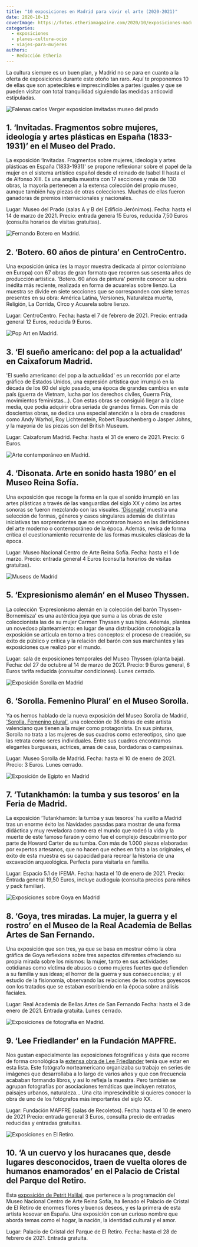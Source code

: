 ```yaml
---
title: "10 exposiciones en Madrid para vivir el arte (2020-2021)"
date: 2020-10-13
coverImage: https://fotos.etheriamagazine.com/2020/10/exposiciones-madrid-expresionismo-aleman-thyssen.jpg
categories: 
  - exposiciones
  - planes-cultura-ocio
  - viajes-para-mujeres
authors: 
  - Redacción Etheria
---
```


La cultura siempre es un buen plan, y Madrid no se para en cuanto a la oferta de 
exposiciones durante este otoño tan raro. Aquí te proponemos 10 de ellas que son 
apetecibles e imprescindibles a partes iguales y que se pueden visitar con total 
tranquilidad siguiendo las medidas anticovid estipuladas. 

![Falenas carlos Verger exposicion invitadas museo del prado](https://fotos.etheriamagazine.com/2020/10/exposicion-invitadas-museo-el-prado.jpg "Falenas Carlos Verger Fioretti (1872 - 1929). © Museo del Prado")

## 1\. ‘Invitadas. Fragmentos sobre mujeres, ideología y artes plásticas en España (1833-1931)’ en el Museo del Prado.

La exposición ‘Invitadas. Fragmentos sobre mujeres, ideología y artes plásticas en 
España (1833-1931)' se propone reflexionar sobre el papel de la mujer en el sistema 
artístico español desde el reinado de Isabel II hasta el de Alfonso XIII. Es una amplia 
muestra con 17 secciones y más de 130 obras, la mayoría pertenecen a la extensa 
colección del propio museo, aunque también hay piezas de otras colecciones. Muchas de 
ellas fueron ganadoras de premios internacionales y nacionales. 

Lugar: Museo del Prado (salas A y B del Edificio Jerónimos). Fecha: hasta el 14 de marzo 
de 2021. Precio: entrada genera 15 Euros, reducida 7,50 Euros (consulta horarios de 
visitas gratuitas). 

![Fernando Botero en Madrid.](https://fotos.etheriamagazine.com/2020/10/exposiciones-madrid-botero.jpg "'The Arnolfini según Van Eyck' de Fernando Botero.")

## 2\. ‘Botero. 60 años de pintura’ en CentroCentro.

Una exposición única (es la mayor muestra dedicada al pintor colombiano en Europa) con 
67 obras de gran formato que recorren sus sesenta años de producción artística. 'Botero. 
60 años de pintura' permite conocer su obra inédita más reciente, realizada en forma de 
acuarelas sobre lienzo. La muestra se divide en siete secciones que se corresponden con 
siete temas presentes en su obra: América Latina, Versiones, Naturaleza muerta, 
Religión, La Corrida, Circo y Acuarela sobre lienzo. 

Lugar: CentroCentro. Fecha: hasta el 7 de febrero de 2021. Precio: entrada general 12 
Euros, reducida 9 Euros. 

![Pop Art en Madrid.](https://fotos.etheriamagazine.com/2020/10/exposiciones-madrid-cosmocaixa-popart.jpg "'Girl/Spray Can from Walasse Ting. 1¢ Life, 1963' de Roy Lichtenstein. © The Trustees of the British Museum. © Estate of Roy Lichtenstein/All rights reserved/ VEGAP 2020.")

## 3\. ‘El sueño americano: del pop a la actualidad’ en Caixaforum Madrid.

'El sueño americano: del pop a la actualidad' es un recorrido por el arte gráfico de 
Estados Unidos, una expresión artística que irrumpió en la década de los 60 del siglo 
pasado, una época de grandes cambios en este país (guerra de Vietnam, lucha por los 
derechos civiles, Guerra Fría, movimientos feministas…). Con estas obras se consiguió 
llegar a la clase media, que podía adquirir obra seriada de grandes firmas. Con más de 
doscientas obras, se dedica una especial atención a la obra de creadores como Andy 
Warhol, Roy Lichtenstein, Robert Rauschenberg o Jasper Johns, y la mayoría de las piezas 
son del British Museum. 

Lugar: Caixaforum Madrid. Fecha: hasta el 31 de enero de 2021. Precio: 6 Euros. 

![Arte contemporáneo en Madrid.](https://fotos.etheriamagazine.com/2020/10/exposiciones-madrid-disonata-reina-sofia.jpg "Sala de la exposición 'Disonata. Arte en Sonido hasta 1980'. © Joaquín Cortés/Román Lones. Archivo fotográfico del Museo Reina Sofía.")

## 4\. ‘Disonata. Arte en sonido hasta 1980’ en el Museo Reina Sofía.

Una exposición que recoge la forma en la que el sonido irrumpió en las artes plásticas a 
través de las vanguardias del siglo XX y cómo las artes sonoras se fueron mezclando con 
las visuales. ['Disonata'](//www.museoreinasofia.es/exposiciones/disonata) muestra una 
selección de formas, géneros y casos singulares además de distintas iniciativas tan 
sorprendentes que no encontraron hueco en las definiciones del arte moderno o 
contemporáneo de la época. Además, revisa de forma crítica el cuestionamiento recurrente 
de las formas musicales clásicas de la época. 

Lugar: Museo Nacional Centro de Arte Reina Sofía. Fecha: hasta el 1 de marzo. Precio: 
entrada general 4 Euros (consulta horarios de visitas gratuitas). 

![Museos de Madrid](https://fotos.etheriamagazine.com/2020/10/exposiciones-madrid-expresionismo-aleman-thyssen.jpg "'Casa en Dangast (La casa blanca) de Erich Heckel. Colección Carmen Thyssen Bornemisza. © VEGAP, Madrid.")

## 5\. ‘Expresionismo alemán’ en el Museo Thyssen. 

La colección ‘Expresionismo alemán en la colección del barón Thyssen-Bornemisza' es una 
auténtica joya que suma a las obras de este coleccionista las de su mujer Carmen Thyssen 
y sus hijos. Además, plantea un novedoso planteamiento: en lugar de una distribución 
cronológica la exposición se articula en torno a tres conceptos: el proceso de creación, 
su éxito de público y crítica y la relación del barón con sus marchantes y las 
exposiciones que realizó por el mundo. 

Lugar: sala de exposiciones temporales del Museo Thyssen (planta baja). Fecha: del 27 de 
octubre al 14 de marzo de 2021. Precio: 9 Euros general, 6 Euros tarifa reducida 
(consultar condiciones). Lunes cerrado. 

![Exposición Sorolla en Madrid](https://fotos.etheriamagazine.com/2020/10/exposiciones-madrid-sorolla.jpg "'Pescadoras valencianas', 1903. © Diputación de Valencia")

## 6\. ‘Sorolla. Femenino Plural’ en el Museo Sorolla.

Ya os hemos hablado de la nueva exposición del Museo Sorolla de Madrid, ['Sorolla. 
Femenino 
plural'](https://etheriamagazine.com/2020/09/25/sorolla-femenino-plural-nueva-exposicion-en-madrid/), 
una colección de 36 obras de este artista valenciano que tienen a la mujer como 
protagonista. En sus pinturas, Sorolla no trata a las mujeres de sus cuadros como 
estereotipos, sino que las retrata como seres individuales. Entre sus cuadros 
encontramos elegantes burguesas, actrices, amas de casa, bordadoras o campesinas. 

Lugar: Museo Sorolla de Madrid. Fecha: hasta el 10 de enero de 2021. Precio: 3 Euros. 
Lunes cerrado. 

![Exposición de Egipto en Madrid](https://fotos.etheriamagazine.com/2020/10/exposiciones-madrid-tutankhamon.jpg "Exposición 'Tutankhamón. La tumba y sus tesoros'.")

## 7\. ‘Tutankhamón: la tumba y sus tesoros’ en la Feria de Madrid.

La exposición ‘Tutankhamón: la tumba y sus tesoros’ ha vuelto a Madrid tras un enorme 
éxito las Navidades pasadas para mostrar de una forma didáctica y muy reveladora como 
era el mundo que rodeó la vida y la muerte de este famoso faraón y cómo fue el complejo 
descubrimiento por parte de Howard Carter de su tumba. Con más de 1.000 piezas 
elaboradas por expertos artesanos, que no hacen que eches en falta a las originales, el 
éxito de esta muestra es su capacidad para recrear la historia de una excavación 
arqueológica. Perfecta para visitarla en familia. 

Lugar: Espacio 5.1 de IFEMA. Fecha: hasta el 10 de enero de 2021. Precio: Entrada 
general 19,50 Euros, incluye audioguía (consulta precios para niños y pack familiar). 

![Exposiciones sobre Goya en Madrid](https://fotos.etheriamagazine.com/2020/10/exposiciones-madrid-goya-grabados.jpg "'Disparates, n.7, Disparate matrimonial' de la exposición 'Goya, tres lecturas'. © Real Academia de las Artes de San Fernando.")

## 8\. ‘Goya, tres miradas. La mujer, la guerra y el rostro’ en el Museo de la Real Academia de Bellas Artes de San Fernando.

Una exposición que son tres, ya que se basa en mostrar cómo la obra gráfica de Goya 
reflexiona sobre tres aspectos diferentes ofreciendo su propia mirada sobre los mismos: 
la mujer, tanto en sus actividades cotidianas como víctima de abusos o como mujeres 
fuertes que defienden a su familia y sus ideas; el horror de la guerra y sus 
consecuencias; y el estudio de la fisionomía, observando las relaciones de los rostros 
goyescos con los tratados que se estaban escribiendo en la época sobre análisis 
faciales. 

Lugar: Real Academia de Bellas Artes de San Fernando Fecha: hasta el 3 de enero de 2021. 
Entrada gratuita. Lunes cerrado. 

![Exposiciones de fotografía en Madrid.](https://fotos.etheriamagazine.com/2020/10/exposiciones-madrid-lee-friedlander.jpg "'Oregon 1997'. © Lee Friedlander/ Fraenkel Gallery, San Francisco.")

## 9\. ‘Lee Friedlander’ en la Fundación MAPFRE.

Nos gustan especialmente las exposiciones fotográficas y ésta que recorre de forma 
cronológica la [extensa obra de Lee 
Friedlander](https://etheriamagazine.com/2020/10/10/lee-friedlander-la-mejor-exposicion-de-fotografia-de-madrid/) 
tenía que estar en esta lista. Este fotógrafo norteamericano organizaba su trabajo en 
series de imágenes que desarrollaba a lo largo de varios años y que con frecuencia 
acababan formando libros, y así lo refleja la muestra. Pero también se agrupan 
fotografías por asociaciones temáticas que incluyen retratos, paisajes urbanos, 
naturaleza… Una cita imprescindible si quieres conocer la obra de uno de los fotógrafos 
más importantes del siglo XX. 

Lugar: Fundación MAPFRE (salas de Recoletos). Fecha: hasta el 10 de enero de 2021 
Precio: entrada general 3 Euros, consulta precio de entradas reducidas y entradas 
gratuitas. 

![Exposiciones en El Retiro.](https://fotos.etheriamagazine.com/2020/10/exposiciones-Madrid-Retiro-flores.jpg "Exposición de Petrit Halilaj en el Palacio de Cristal de El Retiro. © Imagen Subliminal (Miguel de Guzmán y Rocío Romero)/ Museo Nacional Centro de Arte Reina Sofía.")

## 10\. ‘A un cuervo y los huracanes que, desde lugares desconocidos, traen de vuelta olores de humanos enamorados’ en el Palacio de Cristal del Parque del Retiro.

Esta [exposición de Petrit 
Halilaj](https://etheriamagazine.com/2020/07/28/flores-y-pajaros-en-el-palacio-de-cristal-de-madrid/), 
que pertenece a la programación del Museo Nacional Centro de Arte Reina Sofía, ha 
llenado el Palacio de Cristal de El Retiro de enormes flores y buenos deseos, y es la 
primera de esta artista kosovar en España. Una exposición con un curioso nombre que 
aborda temas como el hogar, la nación, la identidad cultural y el amor. 

Lugar: Palacio de Cristal del Parque de El Retiro. Fecha: hasta el 28 de febrero de 
2021. Entrada gratuita.
